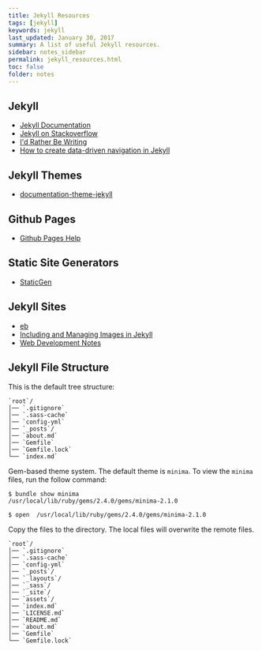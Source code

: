 ```yaml
---
title: Jekyll Resources 
tags: [jekyll]
keywords: jekyll 
last_updated: January 30, 2017
summary: A list of useful Jekyll resources.
sidebar: notes_sidebar
permalink: jekyll_resources.html
toc: false
folder: notes 
---
```


## Jekyll 

* [Jekyll Documentation](https://jekyllrb.com/docs/home/)
* [Jekyll on Stackoverflow](https://stackoverflow.com/questions/tagged/jekyll)
* [I'd Rather Be Writing](http://idratherbewriting.com/category-jekyll/)
* [How to create data-driven navigation in Jekyll](http://www.tournemille.com/blog/How-to-create-data-driven-navigation-in-Jekyll)

## Jekyll Themes 
* [documentation-theme-jekyll](https://github.com/tomjohnson1492/documentation-theme-jekyll)

## Github Pages 

* [Github Pages Help](https://help.github.com/articles/using-jekyll-as-a-static-site-generator-with-github-pages/)

## Static Site Generators

* [StaticGen](https://www.staticgen.com/)

## Jekyll Sites

- [eb](https://eduardoboucas.com/)
- [Including and Managing Images in Jekyll](https://eduardoboucas.com/blog/2014/12/07/including-and-managing-images-in-jekyll.html)
- [Web Development Notes](http://dev-notes.eu/jekyll/)

## Jekyll File Structure

This is the default tree structure:

~~~~~
`root`/
│── `.gitignore`
│── `.sass-cache`
│── `config-yml`
│── `_posts`/
│── `about.md`
│── `Gemfile`
│── `Gemfile.lock`
└── `index.md`
~~~~~

Gem-based theme system. The default theme is `minima`. To view the `minima` files, run the follow command:

~~~~~
$ bundle show minima
/usr/local/lib/ruby/gems/2.4.0/gems/minima-2.1.0

$ open  /usr/local/lib/ruby/gems/2.4.0/gems/minima-2.1.0
~~~~~

Copy the files to the directory. The local files will overwrite the remote files.

~~~~~
`root`/
│── `.gitignore`
│── `.sass-cache`
│── `config-yml`
│── `_posts`/
│── `_layouts`/
│── `_sass`/
│── `_site`/
│── `assets`/
│── `index.md`
│── `LICENSE.md`
│── `README.md`
│── `about.md`
│── `Gemfile`
└── `Gemfile.lock`

~~~~~



